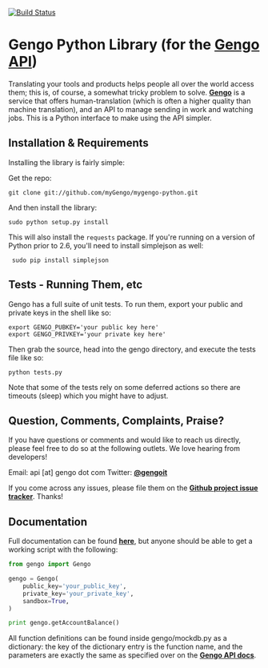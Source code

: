 [![Build Status](https://secure.travis-ci.org/myGengo/mygengo-python.png)](http://travis-ci.org/myGengo/mygengo-python)

Gengo Python Library (for the [Gengo API](http://gengo.com/))
========================================================================================================
Translating your tools and products helps people all over the world access them; this is, of course, a
somewhat tricky problem to solve. **[Gengo](http://gengo.com/)** is a service that offers human-translation
(which is often a higher quality than machine translation), and an API to manage sending in work and watching
jobs. This is a Python interface to make using the API simpler.

Installation & Requirements
-------------------------------------------------------------------------------------------------------
Installing the library is fairly simple:

Get the repo:

    git clone git://github.com/myGengo/mygengo-python.git

And then install the library:

    sudo python setup.py install

This will also install the `requests` package. If you're running on a version of Python prior to 2.6, you'll need to install simplejson as well:

     sudo pip install simplejson


Tests - Running Them, etc
------------------------------------------------------------------------------------------------------
Gengo has a full suite of unit tests. To run them, export your public and private keys in the shell like so:

```shell
export GENGO_PUBKEY='your public key here'
export GENGO_PRIVKEY='your private key here'
```

Then grab the source, head into the gengo directory, and execute the tests file like so:

    python tests.py

Note that some of the tests rely on some deferred actions so there are timeouts (sleep) which you might have to adjust.

Question, Comments, Complaints, Praise?
------------------------------------------------------------------------------------------------------
If you have questions or comments and would like to reach us directly, please feel free to do
so at the following outlets. We love hearing from developers!

Email: api [at] gengo dot com
Twitter: **[@gengoit](https://twitter.com/gengoit)**

If you come across any issues, please file them on the **[Github project issue tracker](https://github.com/myGengo/mygengo-python/issues)**. Thanks!


Documentation
-----------------------------------------------------------------------------------------------------
Full documentation can be found **[here](http://developers.gengo.com)**, but anyone should be able to
get a working script with the following:

``` python
from gengo import Gengo

gengo = Gengo(
    public_key='your_public_key',
    private_key='your_private_key',
    sandbox=True,
)

print gengo.getAccountBalance()
```

All function definitions can be found inside gengo/mockdb.py as a dictionary: the
key of the dictionary entry is the function name, and the parameters are exactly the same as specified
over on the **[Gengo API docs](http://developers.gengo.com)**.
